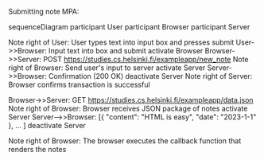 Submitting note MPA:

sequenceDiagram
  participant User
  participant Browser
  participant Server
  
  Note right of User: User types text into input box and presses submit
  User->>Browser: Input text into box and submit
  activate Browser
  Browser->>Server: POST https://studies.cs.helsinki.fi/exampleapp/new_note
  Note right of Browser: Send user's input to server
  activate Server
  Server->>Browser: Confirmation (200 OK)
  deactivate Server
  Note right of Server: Browser confirms transaction is successful
  
  Browser->>Server: GET https://studies.cs.helsinki.fi/exampleapp/data.json
  Note right of Browser: Browser receives JSON package of notes
  activate Server
  Server-->>Browser: [{ "content": "HTML is easy", "date": "2023-1-1" }, ... ]
  deactivate Server
  
  Note right of Browser: The browser executes the callback function that renders the notes
